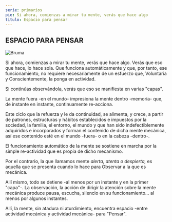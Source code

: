 ```yaml
---
serie: primarios
pie: Si ahora, comienzas a mirar tu mente, verás que hace algo
titulo: Espacio para pensar
---
```


## ESPACIO PARA PENSAR

![Bruma](/foto/P1540062.webp)

Si ahora, comienzas a mirar tu mente, verás que hace algo.
Verás que eso que hace, lo hace sola.
Que funciona automáticamente y que, por tanto, ese funcionamiento,
no requiere necesariamente de un esfuerzo que, Voluntaria y Conscientemente,
la ponga en actividad.

Si continúas observándola,
verás que eso se manifiesta en varias "capas".

La mente fuera -en el mundo- impresiona la mente dentro -memoria- que,
de instante en instante, continuamente re-acciona.

Este ciclo que la refuerza y le da continuidad, se alimenta, y crece,
a partir de patrones, estructuras y hábitos establecidos e impuestos por la sociedad, la familia, el entorno, el mundo y que han sido indefectiblemente adquiridos e incorporados y forman el contenido de dicha mente mecánica,
así ese contenido esté en el mundo -fuera- o en la cabeza -dentro-.

El funcionamiento automático de la mente se sostiene en marcha por la simple re-actividad que es propia de dicho mecanismo.

Por el contrario, la que llamamos mente _alerta, atenta o despierta,_
es aquella que se presenta cuando lo hace para Observar a la que es mecánica.

Allí mismo, todo se detiene -al menos por un instante y en la primer "capa"-.
La observación, la acción de dirigir la atención sobre la mente mecánica
produce pausa, escucha, silencio en su funcionamiento… al menos por algunos instantes.

Allí, la mente, sin atadura ni aturdimiento, encuentra espacio -entre actividad mecánica y actividad mecánica- para "Pensar".

